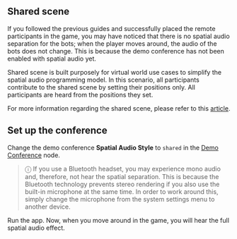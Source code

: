 ## Shared scene
If you followed the previous guides and successfully placed the remote participants in the game, you may have noticed that there is no spatial audio separation for the bots; when the player moves around, the audio of the bots does not change. This is because the demo conference has not been enabled with spatial audio yet. 

Shared scene is built purposely for virtual world use cases to simplify the spatial audio programming model. In this scenario, all participants contribute to the shared scene by setting their positions only. All participants are heard from the positions they set.

For more information regarding the shared scene, please refer to this [article](https://docs.dolby.io/communications-apis/docs/guides-integrating-shared-spatial-audio).

## Set up the conference
Change the demo conference **Spatial Audio Style** to `shared` in the [Demo Conference](../visualscripting/nodes.md#demo-conference) node.

> ⓘ If you use a Bluetooth headset, you may experience mono audio and, therefore, not hear the spatial separation. This is because the Bluetooth technology prevents stereo rendering if you also use the built-in microphone at the same time. In order to work around this, simply change the microphone from the system settings menu to another device. 

Run the app. Now, when you move around in the game, you will hear the full spatial audio effect.